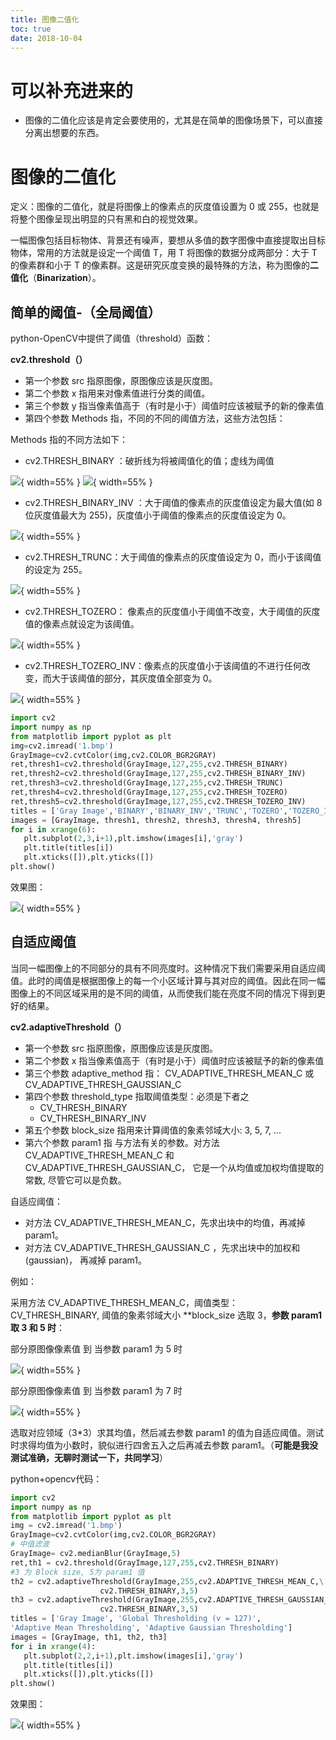 ```yaml
---
title: 图像二值化
toc: true
date: 2018-10-04
---
```

# 可以补充进来的

- 图像的二值化应该是肯定会要使用的，尤其是在简单的图像场景下，可以直接分离出想要的东西。

# 图像的二值化


定义：图像的二值化，就是将图像上的像素点的灰度值设置为 0 或 255，也就是将整个图像呈现出明显的只有黑和白的视觉效果。

​一幅图像包括目标物体、背景还有噪声，要想从多值的数字图像中直接提取出目标物体，常用的方法就是设定一个阈值 T，用 T 将图像的数据分成两部分：大于 T 的像素群和小于 T 的像素群。这是研究灰度变换的最特殊的方法，称为图像的**二值化**（**Binarization**）。

## 简单的阈值-（全局阈值）

python-OpenCV中提供了阈值（threshold）函数：

**cv2.threshold（）**

- 第一个参数 src 指原图像，原图像应该是灰度图。
- 第二个参数 x 指用来对像素值进行分类的阈值。
- 第三个参数 y 指当像素值高于（有时是小于）阈值时应该被赋予的新的像素值
- 第四个参数 Methods 指，不同的不同的阈值方法，这些方法包括：

Methods 指的不同方法如下：

- cv2.THRESH_BINARY ：破折线为将被阈值化的值；虚线为阈值    

![](http://images.iterate.site/blog/image/180928/C41LiL28FJ.png?imageslim){ width=55% }
![](http://images.iterate.site/blog/image/180928/B2HEcI9gI3.png?imageslim){ width=55% }

- cv2.THRESH_BINARY_INV ：大于阈值的像素点的灰度值设定为最大值(如 8 位灰度值最大为 255)，灰度值小于阈值的像素点的灰度值设定为 0。

![](http://images.iterate.site/blog/image/180928/9d3787DD56.png?imageslim){ width=55% }

- cv2.THRESH_TRUNC：大于阈值的像素点的灰度值设定为 0，而小于该阈值的设定为 255。

![](http://images.iterate.site/blog/image/180928/8F15LG1IDB.png?imageslim){ width=55% }

- cv2.THRESH_TOZERO： 像素点的灰度值小于阈值不改变，大于阈值的灰度值的像素点就设定为该阈值。

![](http://images.iterate.site/blog/image/180928/4H20FF3J29.png?imageslim){ width=55% }

- cv2.THRESH_TOZERO_INV：像素点的灰度值小于该阈值的不进行任何改变，而大于该阈值的部分，其灰度值全部变为 0。

![](http://images.iterate.site/blog/image/180928/AI1bhcHkJ0.png?imageslim){ width=55% }


```python
import cv2
import numpy as np
from matplotlib import pyplot as plt
img=cv2.imread('1.bmp')
GrayImage=cv2.cvtColor(img,cv2.COLOR_BGR2GRAY)
ret,thresh1=cv2.threshold(GrayImage,127,255,cv2.THRESH_BINARY)
ret,thresh2=cv2.threshold(GrayImage,127,255,cv2.THRESH_BINARY_INV)
ret,thresh3=cv2.threshold(GrayImage,127,255,cv2.THRESH_TRUNC)
ret,thresh4=cv2.threshold(GrayImage,127,255,cv2.THRESH_TOZERO)
ret,thresh5=cv2.threshold(GrayImage,127,255,cv2.THRESH_TOZERO_INV)
titles = ['Gray Image','BINARY','BINARY_INV','TRUNC','TOZERO','TOZERO_INV']
images = [GrayImage, thresh1, thresh2, thresh3, thresh4, thresh5]
for i in xrange(6):
   plt.subplot(2,3,i+1),plt.imshow(images[i],'gray')
   plt.title(titles[i])
   plt.xticks([]),plt.yticks([])
plt.show()
```

效果图：

![](http://images.iterate.site/blog/image/180928/2H6kfAjhd9.png?imageslim){ width=55% }

## 自适应阈值


当同一幅图像上的不同部分的具有不同亮度时。这种情况下我们需要采用自适应阈值。此时的阈值是根据图像上的每一个小区域计算与其对应的阈值。因此在同一幅图像上的不同区域采用的是不同的阈值，从而使我们能在亮度不同的情况下得到更好的结果。

**cv2.adaptiveThreshold（）**


- 第一个参数 src 指原图像，原图像应该是灰度图。
- 第二个参数 x 指当像素值高于（有时是小于）阈值时应该被赋予的新的像素值
- 第三个参数  adaptive_method  指： CV_ADAPTIVE_THRESH_MEAN_C 或 CV_ADAPTIVE_THRESH_GAUSSIAN_C
- 第四个参数    threshold_type    指取阈值类型：必须是下者之
    - CV_THRESH_BINARY
    - CV_THRESH_BINARY_INV
- 第五个参数 block_size   指用来计算阈值的象素邻域大小: 3, 5, 7, ...
- 第六个参数 param1 指 与方法有关的参数。对方法 CV_ADAPTIVE_THRESH_MEAN_C 和 CV_ADAPTIVE_THRESH_GAUSSIAN_C， 它是一个从均值或加权均值提取的常数, 尽管它可以是负数。




自适应阈值：

- 对方法 CV_ADAPTIVE_THRESH_MEAN_C，先求出块中的均值，再减掉 param1。
- 对方法 CV_ADAPTIVE_THRESH_GAUSSIAN_C ，先求出块中的加权和(gaussian)， 再减掉 param1。

例如：

​采用方法 CV_ADAPTIVE_THRESH_MEAN_C，阈值类型：CV_THRESH_BINARY,  阈值的象素邻域大小 **block_size 选取 3，**参数 param1  取 3 和 5 时**：

部分原图像像素值 到 当参数 param1 为 5 时

![](http://images.iterate.site/blog/image/180928/G2D5B10GaB.png?imageslim){ width=55% }

部分原图像像素值 到 当参数 param1 为 7 时

![](http://images.iterate.site/blog/image/180928/AB8BAa8k4h.png?imageslim){ width=55% }


选取对应领域（3*3）求其均值，然后减去参数 param1 的值为自适应阈值。测试时求得均值为小数时，貌似进行四舍五入之后再减去参数 param1。（**可能是我没测试准确，无聊时测试一下，共同学习**）

python+opencv代码：

```python
import cv2
import numpy as np
from matplotlib import pyplot as plt
img = cv2.imread('1.bmp')
GrayImage=cv2.cvtColor(img,cv2.COLOR_BGR2GRAY)
# 中值滤波
GrayImage= cv2.medianBlur(GrayImage,5)
ret,th1 = cv2.threshold(GrayImage,127,255,cv2.THRESH_BINARY)
#3 为 Block size, 5为 param1 值
th2 = cv2.adaptiveThreshold(GrayImage,255,cv2.ADAPTIVE_THRESH_MEAN_C,\
                    cv2.THRESH_BINARY,3,5)
th3 = cv2.adaptiveThreshold(GrayImage,255,cv2.ADAPTIVE_THRESH_GAUSSIAN_C,\
                    cv2.THRESH_BINARY,3,5)
titles = ['Gray Image', 'Global Thresholding (v = 127)',
'Adaptive Mean Thresholding', 'Adaptive Gaussian Thresholding']
images = [GrayImage, th1, th2, th3]
for i in xrange(4):
   plt.subplot(2,2,i+1),plt.imshow(images[i],'gray')
   plt.title(titles[i])
   plt.xticks([]),plt.yticks([])
plt.show()

```

效果图：

![](http://images.iterate.site/blog/image/180928/2IBkKhbmj7.png?imageslim){ width=55% }
